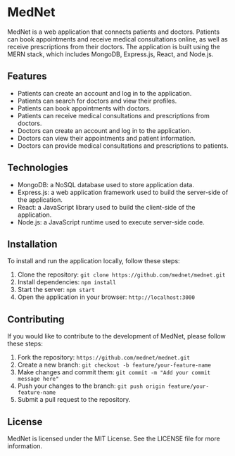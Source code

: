 # MedNet

MedNet is a web application that connects patients and doctors. Patients can book appointments and receive medical consultations online, as well as receive prescriptions from their doctors. The application is built using the MERN stack, which includes MongoDB, Express.js, React, and Node.js.

## Features

- Patients can create an account and log in to the application.
- Patients can search for doctors and view their profiles.
- Patients can book appointments with doctors.
- Patients can receive medical consultations and prescriptions from doctors.
- Doctors can create an account and log in to the application.
- Doctors can view their appointments and patient information.
- Doctors can provide medical consultations and prescriptions to patients.

## Technologies

- MongoDB: a NoSQL database used to store application data.
- Express.js: a web application framework used to build the server-side of the application.
- React: a JavaScript library used to build the client-side of the application.
- Node.js: a JavaScript runtime used to execute server-side code.

## Installation

To install and run the application locally, follow these steps:

1. Clone the repository: `git clone https://github.com/mednet/mednet.git`
2. Install dependencies: `npm install`
3. Start the server: `npm start`
4. Open the application in your browser: `http://localhost:3000`

## Contributing

If you would like to contribute to the development of MedNet, please follow these steps:

1. Fork the repository: `https://github.com/mednet/mednet.git`
2. Create a new branch: `git checkout -b feature/your-feature-name`
3. Make changes and commit them: `git commit -m "Add your commit message here"`
4. Push your changes to the branch: `git push origin feature/your-feature-name`
5. Submit a pull request to the repository.

## License

MedNet is licensed under the MIT License. See the LICENSE file for more information.
